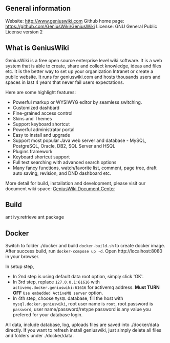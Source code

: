 ## General information

Website: http://www.geniuswiki.com
Github home page: https://github.com/GeniusWiki/GeniusWiki
License: GNU General Public License version 2

##  What is GeniusWiki

GeniusWiki is a free open source enterprise level wiki software. It is a web system that is able to create, share and collect knowledge, ideas and files etc. It is the better way to set up your organization Intranet or create a public website. It runs for geniuswiki.com and hosts thousands users and spaces in last 4 years that never fail users expectations. 

Here are some highlight features:

* Powerful markup or WYSIWYG editor by seamless switching.
* Customized dashbard
* Fine-grained access control
* Skins and Themes
* Support keyboard shortcut
* Powerful administrator portal
* Easy to install and upgrade
* Support most popular Java web server and database - MySQL, PostgreSQL, Oracle, DB2, SQL Server and HSQL 
* Plugins framework
* Keyboard shortcut support
* Full text searching with advanced search options
* Many fancy functions, watch/favorite list, comment, page tree, draft auto saving, revision, and DND dashboard etc.

More detail for build, installation and development,  please visit our document wiki space:
[GeniusWiki Document Center](http://www.geniuswiki.com/page/GeniusWiki+document/GeniusWiki+document)


##  Build

ant ivy.retrieve
ant package

## Docker

Switch to folder ./docker and build `docker-build.sh` to create docker image. After success build, run `docker-compose up -d`.  Open http://localhost:8080 in your browser. 

In setup step, 
* In 2nd step is using default data root option, simply click 'OK'. 
* In 3rd step, replace `127.0.0.1:61616` with `activemq.docker.geniuswiki:61616` for activemq address. **Must TURN OFF** `Use embedded ActiveMQ server` option.
* In 4th step, choose `MySQL` database, fill the host with `mysql.docker.geniuswiki`, root user name is `root`, root password is `password`, user name/password/retype password is any value you prefered for your database login.

All data, include database, log, uploads files are saved into ./docker/data directly. If you want to refresh install geniuswiki, just simply delete all files and folders under ./docker/data.



